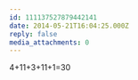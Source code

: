 ```yaml
---
id: 111137527879442141
date: 2014-05-21T16:04:25.000Z
reply: false
media_attachments: 0
---
```


4+11+3+11+1=30

